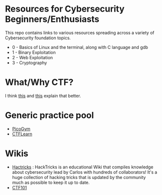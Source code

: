 # Resources for Cybersecurity Beginners/Enthusiasts
This repo contains links to various resources spreading across a variety of
Cybersecurity foundation topics.

- 0 - Basics of Linux and the terminal, along with C language and gdb
- 1 - Binary Exploitation
- 2 - Web Exploitation
- 3 - Cryptography 


# What/Why CTF?

I think [this](https://ctftime.org/ctf-wtf/) and
[this](https://www.reddit.com/r/hacking/comments/a3oicn/how_to_start_hacking_the_ultimate_two_path_guide/)
explain that better.

# Generic practice pool

- [PicoGym](https://picoctf.org/index.html#picogym)
- [CTFLearn](https://ctflearn.com/)

# Wikis

- [Hactricks](https://book.hacktricks.xyz/) : HackTricks is an educational Wiki that compiles knowledge about cybersecurity lead by Carlos with hundreds of collaborators! It's a huge collection of hacking tricks that is updated by the community much as possible to keep it up to date.
- [CTF101](https://ctf101.org)
